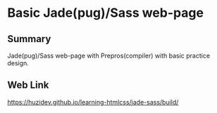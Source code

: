 # Basic Jade(pug)/Sass web-page

## Summary

Jade(pug)/Sass web-page with Prepros(compiler) with basic practice design.

## Web Link

https://huzidev.github.io/learning-htmlcss/jade-sass/build/
